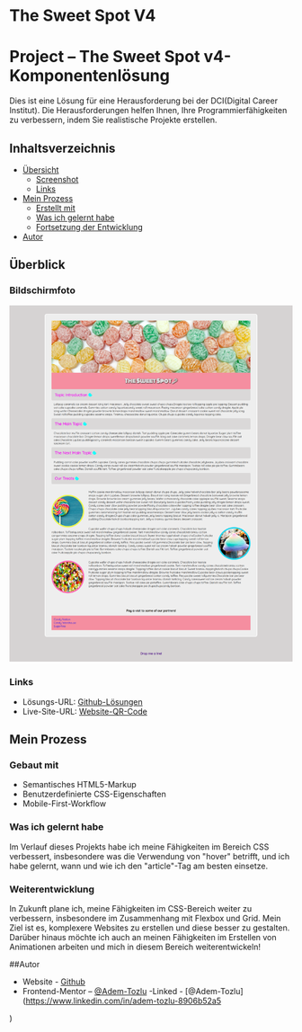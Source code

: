 # The Sweet Spot V4

# Project – The Sweet Spot v4-Komponentenlösung

Dies ist eine Lösung für eine Herausforderung bei der DCI(Digital Career Institut). Die Herausforderungen helfen Ihnen, Ihre Programmierfähigkeiten zu verbessern, indem Sie realistische Projekte erstellen.

## Inhaltsverzeichnis

- [Übersicht](#Übersicht)
  - [Screenshot](#screenshot)
  - [Links](#links)
- [Mein Prozess](#my-process)
  - [Erstellt mit](#built-with)
  - [Was ich gelernt habe](#what-i-learned)
  - [Fortsetzung der Entwicklung](#continued-development)
- [Autor](#Autor)



## Überblick

### Bildschirmfoto

![Screenshot](images/mobile-sweet-spot-v4.png)

### Links

- Lösungs-URL: [Github-Lösungen](https://github.com/Adem-Tozlu/Project-Sweet-Spot-V4)
- Live-Site-URL: [Website-QR-Code](https://project-sweet-spot-v4.vercel.app/)

## Mein Prozess

### Gebaut mit

- Semantisches HTML5-Markup
- Benutzerdefinierte CSS-Eigenschaften
- Mobile-First-Workflow


### Was ich gelernt habe


Im Verlauf dieses Projekts habe ich meine Fähigkeiten im Bereich CSS verbessert, insbesondere was die Verwendung von "hover" betrifft, und ich habe gelernt, wann und wie ich den "article"-Tag am besten einsetze.


### Weiterentwicklung

In Zukunft plane ich, meine Fähigkeiten im CSS-Bereich weiter zu verbessern, insbesondere im Zusammenhang mit Flexbox und Grid. Mein Ziel ist es, komplexere Websites zu erstellen und diese besser zu gestalten. Darüber hinaus möchte ich auch an meinen Fähigkeiten im Erstellen von Animationen arbeiten und mich in diesem Bereich weiterentwickeln!


##Autor

- Website - [Github](https://github.com/Adem-Tozlu)
- Frontend-Mentor – [@Adem-Tozlu](https://www.frontendmentor.io/profile/Adem-Tozlu)
-Linked - [@Adem-Tozlu](https://www.linkedin.com/in/adem-tozlu-8906b52a5

)